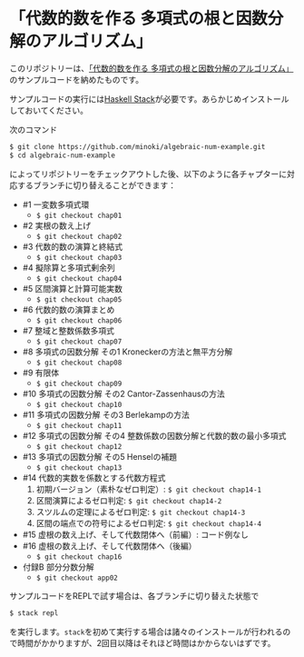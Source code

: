 # 「代数的数を作る 多項式の根と因数分解のアルゴリズム」

このリポジトリーは、[「代数的数を作る 多項式の根と因数分解のアルゴリズム」](https://lab.miz-ar.info/algebraic-num/)のサンプルコードを納めたものです。

サンプルコードの実行には[Haskell Stack](https://docs.haskellstack.org/en/stable/README/)が必要です。あらかじめインストールしておいてください。

次のコマンド

```sh
$ git clone https://github.com/minoki/algebraic-num-example.git
$ cd algebraic-num-example
```

によってリポジトリーをチェックアウトした後、以下のように各チャプターに対応するブランチに切り替えることができます：

* \#1 一変数多項式環
    * `$ git checkout chap01`
* \#2 実根の数え上げ
    * `$ git checkout chap02`
* \#3 代数的数の演算と終結式
    * `$ git checkout chap03`
* \#4 擬除算と多項式剰余列
    * `$ git checkout chap04`
* \#5 区間演算と計算可能実数
    * `$ git checkout chap05`
* \#6 代数的数の演算まとめ
    * `$ git checkout chap06`
* \#7 整域と整数係数多項式
    * `$ git checkout chap07`
* \#8 多項式の因数分解 その1 Kroneckerの方法と無平方分解
    * `$ git checkout chap08`
* \#9 有限体
    * `$ git checkout chap09`
* \#10 多項式の因数分解 その2 Cantor-Zassenhausの方法
    * `$ git checkout chap10`
* \#11 多項式の因数分解 その3 Berlekampの方法
    * `$ git checkout chap11`
* \#12 多項式の因数分解 その4 整数係数の因数分解と代数的数の最小多項式
    * `$ git checkout chap12`
* \#13 多項式の因数分解 その5 Henselの補題
    * `$ git checkout chap13`
* \#14 代数的実数を係数とする代数方程式
    1. 初期バージョン（素朴なゼロ判定）: `$ git checkout chap14-1`
    2. 区間演算によるゼロ判定: `$ git checkout chap14-2`
    3. スツルムの定理によるゼロ判定: `$ git checkout chap14-3`
    4. 区間の端点での符号によるゼロ判定: `$ git checkout chap14-4`
* \#15 虚根の数え上げ、そして代数閉体へ（前編）: コード例なし
* \#16 虚根の数え上げ、そして代数閉体へ（後編）
    * `$ git checkout chap16`
* 付録B 部分分数分解
    * `$ git checkout app02`

サンプルコードをREPLで試す場合は、各ブランチに切り替えた状態で

```sh
$ stack repl
```

を実行します。`stack`を初めて実行する場合は諸々のインストールが行われるので時間がかかりますが、2回目以降はそれほど時間はかからないはずです。
